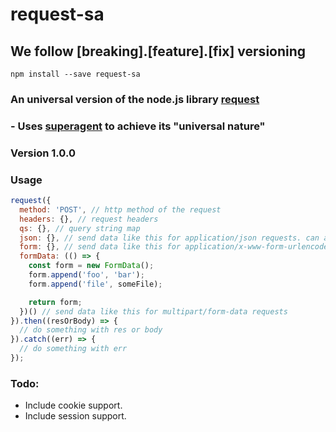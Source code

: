 # request-sa
## We follow [breaking].[feature].[fix] versioning

`npm install --save request-sa`

### An universal version of the node.js library [request](https://www.npmjs.com/package/request)
### - Uses [superagent](https://www.npmjs.com/package/superagent) to achieve its "universal nature"
### Version 1.0.0

### Usage

```js
request({
  method: 'POST', // http method of the request
  headers: {}, // request headers
  qs: {}, // query string map
  json: {}, // send data like this for application/json requests. can also be set to "true",
  form: {}, // send data like this for application/x-www-form-urlencoded requests
  formData: (() => {
    const form = new FormData();
    form.append('foo', 'bar');
    form.append('file', someFile);

    return form;
  })() // send data like this for multipart/form-data requests
}).then((resOrBody) => {
  // do something with res or body
}).catch((err) => {
  // do something with err
});
```

### Todo:
- Include cookie support.
- Include session support.
